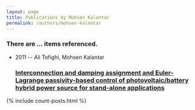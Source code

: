 ```yaml
---
layout: page
title: Publications by Mohsen Kalantar
permalink: /authors/mohsen-kalantar
---
```


<h3 id="number-posts">There are ... items referenced.</h3>
<ul class="post-list">
<li><span class='post-meta'>2011 -- Ali Tofighi, Mohsen Kalantar</span><h3><a class='post-link' href="{{ site.baseurl }}/interconnection-and-damping-assignment-and-euler-lagrange-passivity-based-control-of-photovoltaic-battery-hybrid-power-source-for-stand-alone-applications">Interconnection and damping assignment and Euler-Lagrange passivity-based control of photovoltaic/battery hybrid power source for stand-alone applications</a></h3></li>

</ul>
{% include count-posts.html %}
